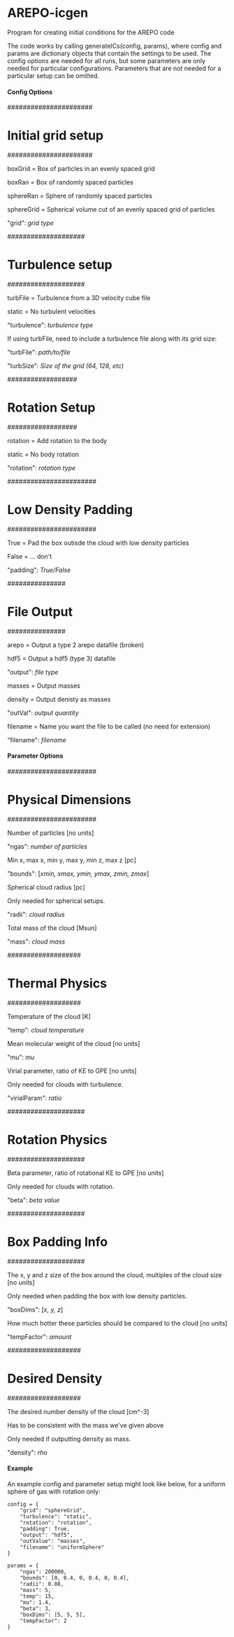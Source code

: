 # AREPO-icgen
Program for creating initial conditions for the AREPO code

The code works by calling generateICs(config, params), where config and params are dictionary objects that contain the settings to be used.
The config options are needed for all runs, but some parameters are only needed for particular configurations. Parameters that are not needed for a particular setup can be omitted.

#### Config Options

######################
# Initial grid setup #
######################

boxGrid    = Box of particles in an evenly spaced grid

boxRan     = Box of randomly spaced particles

sphereRan  = Sphere of randomly spaced particles

sphereGrid = Spherical volume cut of an evenly spaced grid of particles

"grid": *grid type*

####################
# Turbulence setup #
####################

turbFile = Turbulence from a 3D velocity cube file

static   = No turbulent velocities

"turbulence": *turbulence type*

If using turbFile, need to include a turbulence file along with its grid size:

"turbFile": *path/to/file*

"turbSize": *Size of the grid (64, 128, etc)*

##################
# Rotation Setup #
##################

rotation = Add rotation to the body

static   = No body rotation

"rotation": *rotation type*

#######################
# Low Density Padding #
#######################

True  = Pad the box outisde the cloud with low density particles

False = ... don't

"padding": *True/False*

###############
# File Output #
###############

arepo = Output a type 2 arepo datafile (broken)

hdf5  = Output a hdf5 (type 3) datafile

"output": *file type*

masses = Output masses

density = Output denisty as masses

"outVal": *output quantity*

filename = Name you want the file to be called (no need for extension)

"filename": *filename*

#### Parameter Options

#######################
# Physical Dimensions #
#######################

Number of particles [no units]

"ngas": *number of particles*

Min x, max x, min y, max y, min z, max z [pc]

"bounds": [*xmin, xmax, ymin, ymax, zmin, zmax*]

Spherical cloud radius [pc] 

Only needed for spherical setups.

"radii": *cloud radius*

Total mass of the cloud [Msun]

"mass": *cloud mass*

###################
# Thermal Physics #
###################

Temperature of the cloud [K]

"temp": *cloud temperature*                       

Mean molecular weight of the cloud [no units]

"mu": *mu*                               

Virial parameter, ratio of KE to GPE [no units]

Only needed for clouds with turbulence. 

"virialParam": *ratio*     

####################
# Rotation Physics #
####################

Beta parameter, ratio of rotational KE to GPE [no units]

Only needed for clouds with rotation.

"beta": *beta value*

####################
# Box Padding Info #
####################

The x, y and z size of the box around the cloud, multiples of the cloud size [no units]

Only needed when padding the box with low density particles. 

"boxDims": [*x, y, z*]

How much hotter these particles should be compared to the cloud [no units]

"tempFactor": *amount*

###################
# Desired Density #
###################

The desired number density of the cloud [cm^-3]

Has to be consistent with the mass we've given above 

Only needed if outputting density as mass.

"density": *rho*

#### Example

An example config and parameter setup might look like below, for a uniform sphere of gas with rotation only:

```
config = {
    "grid": "sphereGrid",
    "turbulence": "static",
    "rotation": "rotation",
    "padding": True,
    "output": "hdf5",
    "outValue": "masses",
    "filename": "uniformSphere"
}

params = {
    "ngas": 200000,
    "bounds": [0, 0.4, 0, 0.4, 0, 0.4],
    "radii": 0.08,
    "mass": 5,
    "temp": 15,
    "mu": 1.4,
    "beta": 3,
    "boxDims": [5, 5, 5],
    "tempFactor": 2
}
```
